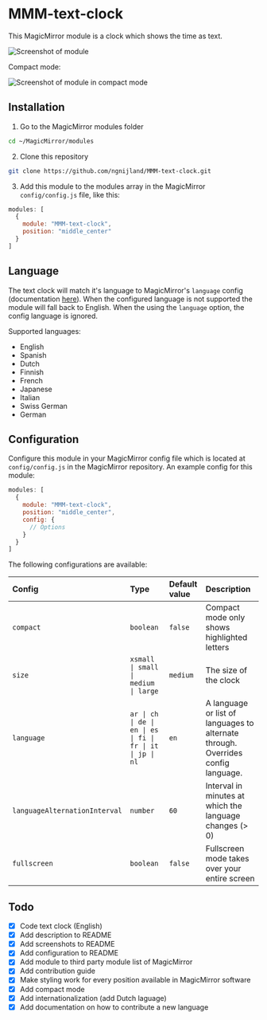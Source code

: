# MMM-text-clock

This MagicMirror module is a clock which shows the time as text.

![Screenshot of module](https://github.com/ngnijland/MMM-text-clock/raw/master/screenshots/MMM-text-clock-screenshot.png)

Compact mode:

![Screenshot of module in compact mode](https://github.com/ngnijland/MMM-text-clock/raw/master/screenshots/MMM-text-clock-screenshot-compact.png)

## Installation

1. Go to the MagicMirror modules folder

```bash
cd ~/MagicMirror/modules
```

2. Clone this repository

```bash
git clone https://github.com/ngnijland/MMM-text-clock.git
```

3. Add this module to the modules array in the MagicMirror `config/config.js` file, like this:

```javascript
modules: [
  {
    module: "MMM-text-clock",
    position: "middle_center"
  }
]
```

## Language

The text clock will match it's language to MagicMirror's `language` config (documentation [here](https://docs.magicmirror.builders/getting-started/configuration.html#raspberry-specific)). When the configured language is not supported the module will fall back to English.
When the using the `language` option, the config language is ignored.

Supported languages:
- English
- Spanish
- Dutch
- Finnish
- French
- Japanese
- Italian
- Swiss German
- German

## Configuration

Configure this module in your MagicMirror config file which is located at `config/config.js` in the MagicMirror repository. An example config for this module:

```javascript
modules: [
  {
    module: "MMM-text-clock",
    position: "middle_center",
    config: {
      // Options
    }
  }
]
```

The following configurations are available:

Config                        | Type                                           | Default value  | Description
:-----------------------------|:-----------------------------------------------|:---------------|:------------
`compact`                     | `boolean`                                      | `false`        | Compact mode only shows highlighted letters
`size`                        | `xsmall \| small \| medium \| large`                     | `medium`       | The size of the clock
`language`                    | `ar \| ch \| de \| en \| es \| fi \| fr \| it \| jp \| nl` | `en`           | A language or list of languages to alternate through. Overrides config language.
`languageAlternationInterval` | `number`                                       | `60`           | Interval in minutes at which the language changes (> 0)
`fullscreen`                  | `boolean`                                      | `false`        | Fullscreen mode takes over your entire screen

## Todo
- [x] Code text clock (English)
- [x] Add description to README
- [x] Add screenshots to README
- [x] Add configuration to README
- [x] Add module to third party module list of MagicMirror
- [x] Add contribution guide
- [x] Make styling work for every position available in MagicMirror software
- [x] Add compact mode
- [x] Add internationalization (add Dutch laguage)
- [x] Add documentation on how to contribute a new language
